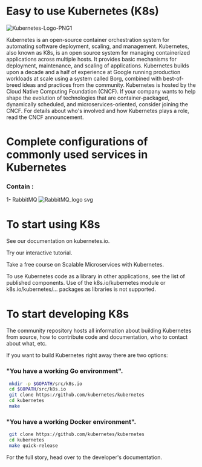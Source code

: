 # Easy to use Kubernetes (K8s)


![Kubernetes-Logo-PNG1](https://user-images.githubusercontent.com/62883434/210126977-723d7cd8-b6e7-4627-b086-aa21713888b7.png)

Kubernetes is an open-source container orchestration system for automating software deployment, scaling, and management.
Kubernetes, also known as K8s, is an open source system for managing containerized applications across multiple hosts. It provides basic mechanisms for deployment, maintenance, and scaling of applications.
Kubernetes builds upon a decade and a half of experience at Google running production workloads at scale using a system called Borg, combined with best-of-breed ideas and practices from the community.
Kubernetes is hosted by the Cloud Native Computing Foundation (CNCF). If your company wants to help shape the evolution of technologies that are container-packaged, dynamically scheduled, and microservices-oriented, consider joining the CNCF. For details about who's involved and how Kubernetes plays a role, read the CNCF announcement.

# Complete configurations of commonly used services in Kubernetes
### Contain : 
1- RabbitMQ  ![RabbitMQ_logo svg](https://user-images.githubusercontent.com/62883434/210129462-0d8a8a46-b972-401b-8b17-1da6890e7e22.png)

# To start using K8s
See our documentation on kubernetes.io.

Try our interactive tutorial.

Take a free course on Scalable Microservices with Kubernetes.

To use Kubernetes code as a library in other applications, see the list of published components. Use of the k8s.io/kubernetes module or k8s.io/kubernetes/... packages as libraries is not supported.

# To start developing K8s
The community repository hosts all information about building Kubernetes from source, how to contribute code and documentation, who to contact about what, etc.

If you want to build Kubernetes right away there are two options:

### "You have a working Go environment".
````bash
 mkdir -p $GOPATH/src/k8s.io
 cd $GOPATH/src/k8s.io
 git clone https://github.com/kubernetes/kubernetes
 cd kubernetes
 make
 ````

### "You have a working Docker environment".
````bash
 git clone https://github.com/kubernetes/kubernetes
 cd kubernetes
 make quick-release
 ````

For the full story, head over to the developer's documentation.

